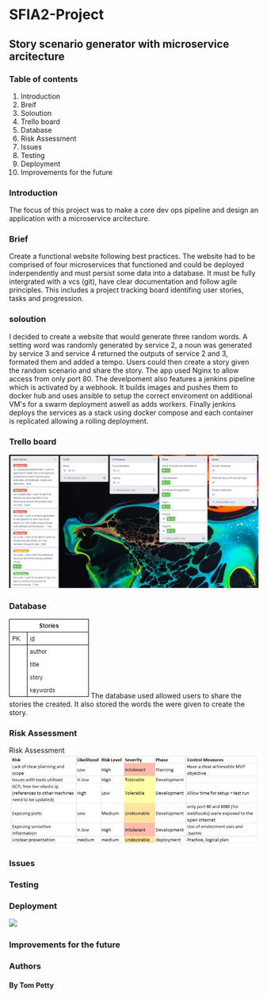 # SFIA2-Project

## Story scenario generator with microservice arcitecture

### Table of contents

1. Introduction
1. Breif
1. Soloution
1. Trello board
1. Database
1. Risk Assessment
1. Issues
1. Testing
1. Deployment
1. Improvements for the future

### Introduction
The focus of this project was to make a core dev ops pipeline and design an application with a microservice arcitecture. 

### Brief 
Create a functional website following best practices. The website had to be comprised of four microservices that functioned and could be deployed inderpendently and must persist some data into a database. It must be fully intergrated with a vcs (git), have clear documentation and follow agile principles. This includes a project tracking board identifing user stories, tasks and progression. 

### soloution 
I decided to create a website that would generate three random words. A setting word was randomly generated by service 2, a noun was generated by service 3 and service 4 returned the outputs of service 2 and 3, formated them and added a tempo. Users could then create a story given the random scenario and share the story. The app used Nginx to allow access from only port 80. The develpoment also features a jenkins pipeline which is activated by a webhook. It builds images and pushes them to docker hub and uses ansible to setup the correct enviroment on additional VM's for a swarm deployment aswell as adds workers. Finally jenkins deploys the services as a stack using docker compose and each container is replicated allowing a rolling deployment.

### Trello board
![](documentation/Trello.jpg)

### Database
![](documentation/Model.jpg)
The database used allowed users to share the stories the created. It also stored the words the were given to create the story.

### Risk Assessment
Risk Assessment
![](documentation/Risk_assessment.jpg)

### Issues

### Testing

### Deployment
![](documentation/CI-CD_pipeline)

### Improvements for the future

### Authors
#### By Tom Petty
